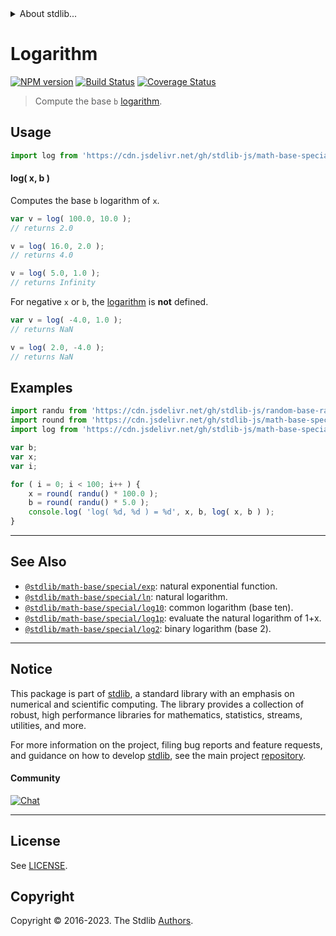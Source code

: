 <!--

@license Apache-2.0

Copyright (c) 2018 The Stdlib Authors.

Licensed under the Apache License, Version 2.0 (the "License");
you may not use this file except in compliance with the License.
You may obtain a copy of the License at

   http://www.apache.org/licenses/LICENSE-2.0

Unless required by applicable law or agreed to in writing, software
distributed under the License is distributed on an "AS IS" BASIS,
WITHOUT WARRANTIES OR CONDITIONS OF ANY KIND, either express or implied.
See the License for the specific language governing permissions and
limitations under the License.

-->


<details>
  <summary>
    About stdlib...
  </summary>
  <p>We believe in a future in which the web is a preferred environment for numerical computation. To help realize this future, we've built stdlib. stdlib is a standard library, with an emphasis on numerical and scientific computation, written in JavaScript (and C) for execution in browsers and in Node.js.</p>
  <p>The library is fully decomposable, being architected in such a way that you can swap out and mix and match APIs and functionality to cater to your exact preferences and use cases.</p>
  <p>When you use stdlib, you can be absolutely certain that you are using the most thorough, rigorous, well-written, studied, documented, tested, measured, and high-quality code out there.</p>
  <p>To join us in bringing numerical computing to the web, get started by checking us out on <a href="https://github.com/stdlib-js/stdlib">GitHub</a>, and please consider <a href="https://opencollective.com/stdlib">financially supporting stdlib</a>. We greatly appreciate your continued support!</p>
</details>

# Logarithm

[![NPM version][npm-image]][npm-url] [![Build Status][test-image]][test-url] [![Coverage Status][coverage-image]][coverage-url] <!-- [![dependencies][dependencies-image]][dependencies-url] -->

> Compute the base `b` [logarithm][logarithm].



<section class="usage">

## Usage

```javascript
import log from 'https://cdn.jsdelivr.net/gh/stdlib-js/math-base-special-log@deno/mod.js';
```

#### log( x, b )

Computes the base `b` logarithm of `x`.

```javascript
var v = log( 100.0, 10.0 );
// returns 2.0

v = log( 16.0, 2.0 );
// returns 4.0

v = log( 5.0, 1.0 );
// returns Infinity
```

For negative `x` or `b`, the [logarithm][logarithm] is **not** defined.

```javascript
var v = log( -4.0, 1.0 );
// returns NaN

v = log( 2.0, -4.0 );
// returns NaN
```

</section>

<!-- /.usage -->

<section class="examples">

## Examples

<!-- eslint no-undef: "error" -->

```javascript
import randu from 'https://cdn.jsdelivr.net/gh/stdlib-js/random-base-randu@deno/mod.js';
import round from 'https://cdn.jsdelivr.net/gh/stdlib-js/math-base-special-round@deno/mod.js';
import log from 'https://cdn.jsdelivr.net/gh/stdlib-js/math-base-special-log@deno/mod.js';

var b;
var x;
var i;

for ( i = 0; i < 100; i++ ) {
    x = round( randu() * 100.0 );
    b = round( randu() * 5.0 );
    console.log( 'log( %d, %d ) = %d', x, b, log( x, b ) );
}
```

</section>

<!-- /.examples -->

<!-- Section for related `stdlib` packages. Do not manually edit this section, as it is automatically populated. -->

<section class="related">

* * *

## See Also

-   <span class="package-name">[`@stdlib/math-base/special/exp`][@stdlib/math/base/special/exp]</span><span class="delimiter">: </span><span class="description">natural exponential function.</span>
-   <span class="package-name">[`@stdlib/math-base/special/ln`][@stdlib/math/base/special/ln]</span><span class="delimiter">: </span><span class="description">natural logarithm.</span>
-   <span class="package-name">[`@stdlib/math-base/special/log10`][@stdlib/math/base/special/log10]</span><span class="delimiter">: </span><span class="description">common logarithm (base ten).</span>
-   <span class="package-name">[`@stdlib/math-base/special/log1p`][@stdlib/math/base/special/log1p]</span><span class="delimiter">: </span><span class="description">evaluate the natural logarithm of 1+x.</span>
-   <span class="package-name">[`@stdlib/math-base/special/log2`][@stdlib/math/base/special/log2]</span><span class="delimiter">: </span><span class="description">binary logarithm (base 2).</span>

</section>

<!-- /.related -->

<!-- Section for all links. Make sure to keep an empty line after the `section` element and another before the `/section` close. -->


<section class="main-repo" >

* * *

## Notice

This package is part of [stdlib][stdlib], a standard library with an emphasis on numerical and scientific computing. The library provides a collection of robust, high performance libraries for mathematics, statistics, streams, utilities, and more.

For more information on the project, filing bug reports and feature requests, and guidance on how to develop [stdlib][stdlib], see the main project [repository][stdlib].

#### Community

[![Chat][chat-image]][chat-url]

---

## License

See [LICENSE][stdlib-license].


## Copyright

Copyright &copy; 2016-2023. The Stdlib [Authors][stdlib-authors].

</section>

<!-- /.stdlib -->

<!-- Section for all links. Make sure to keep an empty line after the `section` element and another before the `/section` close. -->

<section class="links">

[npm-image]: http://img.shields.io/npm/v/@stdlib/math-base-special-log.svg
[npm-url]: https://npmjs.org/package/@stdlib/math-base-special-log

[test-image]: https://github.com/stdlib-js/math-base-special-log/actions/workflows/test.yml/badge.svg?branch=v0.1.1
[test-url]: https://github.com/stdlib-js/math-base-special-log/actions/workflows/test.yml?query=branch:v0.1.1

[coverage-image]: https://img.shields.io/codecov/c/github/stdlib-js/math-base-special-log/main.svg
[coverage-url]: https://codecov.io/github/stdlib-js/math-base-special-log?branch=main

<!--

[dependencies-image]: https://img.shields.io/david/stdlib-js/math-base-special-log.svg
[dependencies-url]: https://david-dm.org/stdlib-js/math-base-special-log/main

-->

[chat-image]: https://img.shields.io/gitter/room/stdlib-js/stdlib.svg
[chat-url]: https://app.gitter.im/#/room/#stdlib-js_stdlib:gitter.im

[stdlib]: https://github.com/stdlib-js/stdlib

[stdlib-authors]: https://github.com/stdlib-js/stdlib/graphs/contributors

[umd]: https://github.com/umdjs/umd
[es-module]: https://developer.mozilla.org/en-US/docs/Web/JavaScript/Guide/Modules

[deno-url]: https://github.com/stdlib-js/math-base-special-log/tree/deno
[umd-url]: https://github.com/stdlib-js/math-base-special-log/tree/umd
[esm-url]: https://github.com/stdlib-js/math-base-special-log/tree/esm
[branches-url]: https://github.com/stdlib-js/math-base-special-log/blob/main/branches.md

[stdlib-license]: https://raw.githubusercontent.com/stdlib-js/math-base-special-log/main/LICENSE

[logarithm]: https://en.wikipedia.org/wiki/Logarithm

<!-- <related-links> -->

[@stdlib/math/base/special/exp]: https://github.com/stdlib-js/math-base-special-exp/tree/deno

[@stdlib/math/base/special/ln]: https://github.com/stdlib-js/math-base-special-ln/tree/deno

[@stdlib/math/base/special/log10]: https://github.com/stdlib-js/math-base-special-log10/tree/deno

[@stdlib/math/base/special/log1p]: https://github.com/stdlib-js/math-base-special-log1p/tree/deno

[@stdlib/math/base/special/log2]: https://github.com/stdlib-js/math-base-special-log2/tree/deno

<!-- </related-links> -->

</section>

<!-- /.links -->
